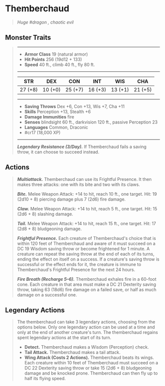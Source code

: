 # Themberchaud
>*Huge #dragon , chaotic evil*
## Monster Traits
>___
>- **Armor Class** 19 (natural armor)
>- **Hit Points** 256 (19d12 + 133)
>- **Speed** 40 ft., climb 40 ft., fly 80 ft.
>___
>|STR|DEX|CON|INT|WIS|CHA|
>|:---:|:---:|:---:|:---:|:---:|:---:|
>|27 (+8)|10 (+0)|25 (+7)|16 (+3)|13 (+1)|21 (+5)|
>___
>- **Saving Throws** Dex +6, Con +13, Wis +7, Cha +11
>- **Skills** Perception +13, Stealth +6
>- **Damage Immunities** fire
>- **Senses** blindsight 60 ft., darkvision 120 ft., passive Perception 23
>- **Languages** Common, Draconic
>- #cr17 (18,000 XP)
>___
>***Legendary Resistance (3/Day).*** If Themberchaud fails a saving throw, it can choose to succeed instead.  
>
## Actions
>***Multiattack.*** Themberchaud can use its Frightful Presence. It then makes three attacks: one with its bite and two with its claws.  
>
>***Bite.*** Melee Weapon Attack: +14 to hit, reach 10 ft., one target. Hit: 19 (2d10 + 8) piercing damage plus 7 (2d6) fire damage.  
>
>***Claw.*** Melee Weapon Attack: +14 to hit, reach 5 ft., one target. Hit: 15 (2d6 + 8) slashing damage.  
>
>***Tail.*** Melee Weapon Attack: +14 to hit, reach 15 ft., one target. Hit: 17 (2d8 + 8) bludgeoning damage.  
>
>***Frightful Presence.*** Each creature of Themberchaud's choice that is within 120 feet of Themberchaud and aware of it must succeed on a DC 19 Wisdom saving throw or become frightened for 1 minute. A creature can repeat the saving throw at the end of each of its turns, ending the effect on itself on a success. If a creature's saving throw is successful or the effect ends for it, the creature is immune to Themberchaud's Frightful Presence for the next 24 hours.  
>
>***Fire Breath (Recharge 5–6).*** Themberchaud exhales fire in a 60-foot cone. Each creature in that area must make a DC 21 Dexterity saving throw, taking 63 (18d6) fire damage on a failed save, or half as much damage on a successful one.  
>
## Legendary Actions
>The themberchaud can take 3 legendary actions, choosing from the options below. Only one legendary action can be used at a time and only at the end of another creature's turn. The themberchaud regains spent legendary actions at the start of its turn.
>
>- **Detect.** Themberchaud makes a Wisdom (Perception) check.
>- **Tail Attack.** Themberchaud makes a tail attack.
>- **Wing Attack (Costs 2 Actions).** Themberchaud beats its wings. Each creature within 10 feet of Themberchaud must succeed on a DC 22 Dexterity saving throw or take 15 (2d6 + 8) bludgeoning damage and be knocked prone. Themberchaud can then fly up to half its flying speed.
